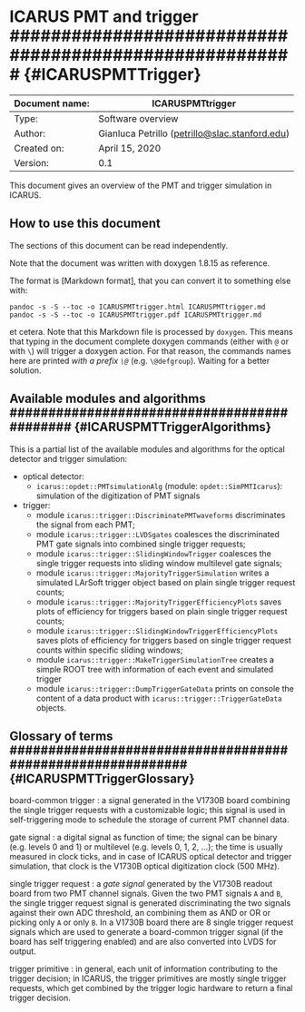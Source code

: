 # ICARUS PMT and trigger ####################################################### {#ICARUSPMTTrigger}

| Document name:  | ICARUSPMTtrigger                                |
| --------------- | ----------------------------------------------- |
| Type:           | Software overview                               |
| Author:         | Gianluca Petrillo (petrillo@slac.stanford.edu)  |
| Created on:     | April 15, 2020                                  |
| Version:        | 0.1                                             |


This document gives an overview of the PMT and trigger simulation in ICARUS.


## How to use this document ####################################################

The sections of this document can be read independently.

Note that the document was written with doxygen 1.8.15 as reference.

The format is [Markdown format], that you can convert it to something else with:
    
    pandoc -s -S --toc -o ICARUSPMTtrigger.html ICARUSPMTtrigger.md
    pandoc -s -S --toc -o ICARUSPMTtrigger.pdf ICARUSPMTtrigger.md
    
et cetera.
Note that this Markdown file is processed by `doxygen`.
This means that typing in the document complete doxygen commands (either with
`@` or with `\`) will trigger a doxygen action. For that reason, the commands
names here are printed _with a prefix `\@`_ (e.g. `\@defgroup`).
Waiting for a better solution.


## Available modules and algorithms ############################################ {#ICARUSPMTTriggerAlgorithms}

This is a partial list of the available modules and algorithms for the optical
detector and trigger simulation:

* optical detector:
    * `icarus::opdet::PMTsimulationAlg` (module: `opdet::SimPMTIcarus`):
      simulation of the digitization of PMT signals
* trigger:
    * module `icarus::trigger::DiscriminatePMTwaveforms` discriminates the
      signal from each PMT;
    * module `icarus::trigger::LVDSgates` coalesces the discriminated PMT gate
      signals into combined single trigger requests;
    * module `icarus::trigger::SlidingWindowTrigger` coalesces the single
      trigger requests into sliding window multilevel gate signals;
    * module `icarus::trigger::MajorityTriggerSimulation` writes a simulated
      LArSoft trigger object based on plain single trigger request counts;
    * module `icarus::trigger::MajorityTriggerEfficiencyPlots` saves plots of
      efficiency for triggers based on plain single trigger request counts;
    * module `icarus::trigger::SlidingWindowTriggerEfficiencyPlots` saves plots
      of efficiency for triggers based on single trigger request counts within
      specific sliding windows;
    * module `icarus::trigger::MakeTriggerSimulationTree` creates a simple ROOT
      tree with information of each event and simulated trigger
    * module `icarus::trigger::DumpTriggerGateData` prints on console the
      content of a data product with `icarus::trigger::TriggerGateData` objects.



## Glossary of terms ########################################################### {#ICARUSPMTTriggerGlossary}

board-common trigger
:   a signal generated in the V1730B board combining the single trigger requests
    with a customizable logic; this signal is used in self-triggering mode to
    schedule the storage of current PMT channel data.

gate signal
:   a digital signal as function of time; the signal can be binary (e.g. levels
    0 and 1) or multilevel (e.g. levels 0, 1, 2, ...); the time is usually
    measured in clock ticks, and in case of ICARUS optical detector and trigger
    simulation, that clock is the V1730B optical digitization clock (500 MHz).

single trigger request
:   a _gate signal_ generated by the V1730B readout board from two PMT channel
    signals. Given the two PMT signals `A` and `B`, the single trigger request
    signal is generated discriminating the two signals against their own ADC
    threshold, an combining them as AND or OR or picking only `A` or only `B`.
    In a V1730B board there are 8 single trigger request signals which are used
    to generate a board-common trigger signal (if the board has self triggering
    enabled) and are also converted into LVDS for output.

trigger primitive
:   in general, each unit of information contributing to the trigger decision;
    in ICARUS, the trigger primitives are mostly single trigger requests, which
    get combined by the trigger logic hardware to return a final trigger
    decision.



